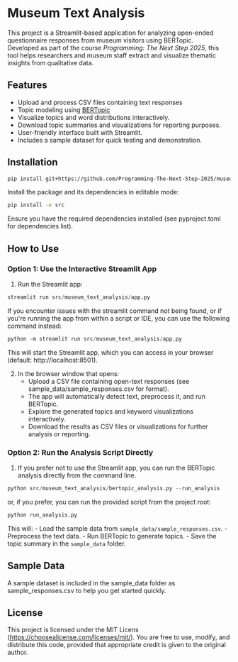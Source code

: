 # Museum Text Analysis

This project is a Streamlit-based application for analyzing open-ended questionnaire responses from museum visitors using BERTopic.  
Developed as part of the course *Programming: The Next Step 2025*, this tool helps researchers and museum staff extract and visualize thematic insights from qualitative data.

## Features

- Upload and process CSV files containing text responses
- Topic modeling using [BERTopic](https://doi.org/10.48550/arXiv.2203.05794)
- Visualize topics and word distributions interactively.
- Download topic summaries and visualizations for reporting purposes.
- User-friendly interface built with Streamlit.
- Includes a sample dataset for quick testing and demonstration.

## Installation

```bash
pip install git+https://github.com/Programming-The-Next-Step-2025/museum-text-analysis.git
```

Install the package and its dependencies in editable mode:

```bash
pip install -e src
```

Ensure you have the required dependencies installed (see pyproject.toml for dependencies list).

## How to Use

### Option 1: Use the Interactive Streamlit App

1. Run the Streamlit app:

```python
streamlit run src/museum_text_analysis/app.py
```
If you encounter issues with the streamlit command not being found, or if you're running the app from within a script or IDE, you can use the following command instead:

```python
python -m streamlit run src/museum_text_analysis/app.py
```
This will start the Streamlit app, which you can access in your browser (default: http://localhost:8501).

2. In the browser window that opens:
    - Upload a CSV file containing open-text responses (see sample_data/sample_responses.csv for format).
    - The app will automatically detect text, preprocess it, and run BERTopic.
    - Explore the generated topics and keyword visualizations interactively.
    - Download the results as CSV files or visualizations for further analysis or reporting.

### Option 2: Run the Analysis Script Directly

1. If you prefer not to use the Streamlit app, you can run the BERTopic analysis directly from the command line.

```python
python src/museum_text_analysis/bertopic_analysis.py --run_analysis
```

or, if you prefer, you can run the provided script from the project root:

```python
python run_analysis.py
```

This will:
    - Load the sample data from `sample_data/sample_responses.csv`.
    - Preprocess the text data.
    - Run BERTopic to generate topics.
    - Save the topic summary in the `sample_data` folder.

## Sample Data
A sample dataset is included in the sample_data folder as sample_responses.csv to help you get started quickly.

## License

This project is licensed under the MIT Licens (https://choosealicense.com/licenses/mit/). You are free to use, modify, and distribute this code, provided that appropriate credit is given to the original author.